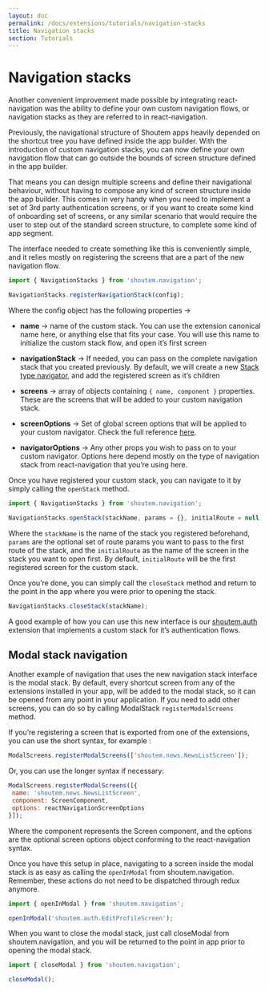 ```yaml
---
layout: doc
permalink: /docs/extensions/tutorials/navigation-stacks
title: Navigation stacks
section: Tutorials
---
```


# Navigation stacks

Another convenient improvement made possible by integrating react-navigation was the ability to define your own custom navigation flows, or navigation stacks as they are referred to in react-navigation. 

Previously, the navigational structure of Shoutem apps heavily depended on the shortcut tree you have defined inside the app builder. With the introduction of custom navigation stacks, you can now define your own navigation flow that can go outside the bounds of screen structure defined in the app builder.

That means you can design multiple screens and define their navigational behaviour, without having to compose any kind of screen structure inside the app builder. This comes in very handy when you need to implement a set of 3rd party authentication screens, or if you want to create some kind of onboarding set of screens, or any similar scenario that would require the user to step out of the standard screen structure, to complete some kind of app segment.

The interface needed to create something like this is conveniently simple, and it relies mostly on registering the screens that are a part of the new navigation flow.

```JavaScript
import { NavigationStacks } from 'shoutem.navigation';

NavigationStacks.registerNavigationStack(config);
```

Where the config object has the following properties ->

- **name** -> name of the custom stack. You can use the extension canonical name here, or anything else that fits your case. You will use this name to initialize the custom stack flow, and open it’s first screen

- **navigationStack** -> If needed, you can pass on the complete navigation stack that you created previously. By default, we will create a new [Stack type navigator](https://reactnavigation.org/docs/5.x/stack-navigator/), and add the registered screen as it’s children

- **screens** -> array of objects containing `{ name, component }` properties. These are the screens that will be added to your custom navigation stack. 

- **screenOptions** -> Set of global screen options that will be applied to your custom navigator. Check the full reference [here](https://reactnavigation.org/docs/5.x/screen-options/#screenoptions-prop-on-the-navigator).

- **navigatorOptions** -> Any other props you wish to pass on to your custom navigator. Options here depend mostly on the type of navigation stack from react-navigation that you’re using here.

Once you have registered your custom stack, you can navigate to it by simply calling the `openStack` method.

```JavaScript
import { NavigationStacks } from 'shoutem.navigation';

NavigationStacks.openStack(stackName, params = {}, initialRoute = null);
```

Where the `stackName` is the name of the stack you registered beforehand, `params` are the optional set of route params you want to pass to the first route of the stack, and the `initialRoute` as the name of the screen in the stack you want to open first. By default, `initialRoute` will be the first registered screen for the custom stack.

Once you’re done, you can simply call the `closeStack` method and return to the point in the app where you were prior to opening the stack.

```JavaScript
NavigationStacks.closeStack(stackName);
```

A good example of how you can use this new interface is our [shoutem.auth](https://github.com/shoutem/extensions/blob/master/shoutem.auth/app/navigation.js#L11) extension that implements a custom stack for it’s authentication flows.

## Modal stack navigation

Another example of navigation that uses the new navigation stack interface is the modal stack. By default, every shortcut screen from any of the extensions installed in your app, will be added to the modal stack, so it can be opened from any point in your application. If you need to add other screens, you can do so by calling ModalStack `registerModalScreens` method.

If you’re registering a screen that is exported from one of the extensions, you can use the short syntax, for example :

```JavaScript
ModalScreens.registerModalScreens(['shoutem.news.NewsListScreen']);
```

Or, you can use the longer syntax if necessary:

```JavaScript
ModalScreens.registerModalScreens([{
 name: 'shoutem.news.NewsListScreen',
 component: ScreenComponent,
 options: reactNavigationScreenOptions
}]);
```

Where the component represents the Screen component, and the options are the optional screen options object conforming to the react-navigation syntax.

Once you have this setup in place, navigating to a screen inside the modal stack is as easy as calling the `openInModal` from shoutem.navigation. Remember, these actions do not need to be dispatched through redux anymore.

```JavaScript
import { openInModal } from 'shoutem.navigation';

openInModal('shoutem.auth.EditProfileScreen');
```

When you want to close the modal stack, just call closeModal from shoutem.navigation, and you will be returned to the point in app prior to opening the modal stack.

```JavaScript
import { closeModal } from 'shoutem.navigation';

closeModal();
```

